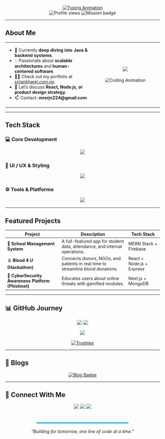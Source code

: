 <div align="center">

  <a href="https://github.com/srjnnn">
    <img src="https://readme-typing-svg.herokuapp.com?font=Fira+Code&pause=1000&color=00C2FF&center=true&vCenter=true&width=480&lines=Hi+👋%2C+I'm+Srijan+Kharel;Full+Stack+Developer+%7C+Visionary+Builder;Turning+Ideas+into+Impact." alt="Typing Animation" />
  </a>

  <br>

  <img src="https://komarev.com/ghpvc/?username=srjnnn&label=Profile%20Views&color=00C2FF&style=flat-square" alt="Profile views" />
  <img src="https://img.shields.io/badge/MISSION-BUILDING_THE_FUTURE-blueviolet?style=flat-square&logo=rocket&logoColor=white" alt="Mission badge" />

</div>

---

##  About Me  

<table>
  <tr>
    <td width="55%">
      <ul>
        <li>🔭 Currently <strong>deep diving into Java & backend systems</strong>.</li>
        <li>💡 Passionate about <strong>scalable architectures</strong> and <strong>human-centered software</strong>.</li>
        <li>👨‍💻 Check out my portfolio at <a href="https://www.srijankharel.com.np">srijankharel.com.np</a>.</li>
        <li>💬 Let’s discuss <strong>React, Node.js, or product design strategy</strong>.</li>
        <li>📫 Contact: <strong>mrsrjn224@gmail.com</strong></li>
      </ul>
    </td>
    <td align="center">
      <img src="https://img.shields.io/badge/Fun%20Fact-Built%20my%20school's%20app%20before%20high%20school!-FF4B4B?style=for-the-badge&logo=github&logoColor=white" />
      <br><br>
      <img src="https://media.giphy.com/media/Q81NCSmQ763gZ58gG9/giphy.gif" alt="Coding Animation" width="220" style="border-radius: 12px;"/>
    </td>
  </tr>
</table>

---

##  Tech Stack  

### 💻 Core Development  
<p align="center">
  <a href="https://reactjs.org/"><img src="https://skillicons.dev/icons?i=react,js,nodejs,java&theme=light" /></a>
</p>

### 🎨 UI / UX & Styling  
<p align="center">
  <a href="https://tailwindcss.com/"><img src="https://skillicons.dev/icons?i=tailwind,bootstrap,figma&theme=light" /></a>
</p>

### ⚙️ Tools & Platforms  
<p align="center">
  <a href="#"><img src="https://skillicons.dev/icons?i=vscode,git,github,vercel,mongodb&theme=light" /></a>
</p>

---

##  Featured Projects  

| Project | Description | Tech Stack |
|----------|--------------|------------|
| 🏫 **School Management System** | A full-featured app for student data, attendance, and internal operations. | MERN Stack + Firebase |
| 🩸 **Blood 4 U (Hackathon)** | Connects donors, NGOs, and patients in real time to streamline blood donations. | React + Node.js + Express |
| 🧠 **CyberSecurity Awareness Platform (Phishnet)** | Educates users about online threats with gamified modules. | Next.js + MongoDB |

---

## 📊 GitHub Journey  

<p align="center">
  <img src="https://github-readme-stats.vercel.app/api?username=srjnnn&show_icons=true&theme=tokyonight&rank_icon=github&hide_border=true" height="180"/>
  <img src="https://github-readme-streak-stats.herokuapp.com?user=srjnnn&theme=tokyonight&hide_border=true" height="180"/>
</p>

<p align="center">
  <img src="https://github-readme-stats.vercel.app/api/top-langs/?username=srjnnn&layout=compact&theme=tokyonight&hide_border=true" height="180"/>
</p>

<p align="center">
  <a href="https://github.com/ryo-ma/github-profile-trophy">
    <img src="https://github-profile-trophy.vercel.app/?username=srjnnn&theme=matrix&no-frame=true&row=2" alt="Trophies" />
  </a>
</p>

---

## 📝 Blogs  

<p align="center">
  <a href="https://blogs.srijankharel.com.np/" target="_blank">
    <img src="https://img.shields.io/badge/Read%20My%20Blogs-FF5733?style=for-the-badge&logo=hashnode&logoColor=white" alt="Blog Badge" />
  </a>
</p>

---

## 🔗 Connect With Me  

<p align="center">
  <a href="https://linkedin.com/in/srijan-kharel-b0b36033a"><img src="https://skillicons.dev/icons?i=linkedin" width="48"/></a>
  <a href="https://instagram.com/kharel_srijan"><img src="https://skillicons.dev/icons?i=instagram" width="48"/></a>
  <a href="https://fb.com/srijan.kharel.2025"><img src="https://skillicons.dev/icons?i=facebook" width="48"/></a>
</p>

<div align="center">
  <br>
  <img src="https://github.com/srjnnn/srjnnn/blob/main/assets/line.svg" width="300"/>
  <p><i>"Building for tomorrow, one line of code at a time."</i></p>
</div>

